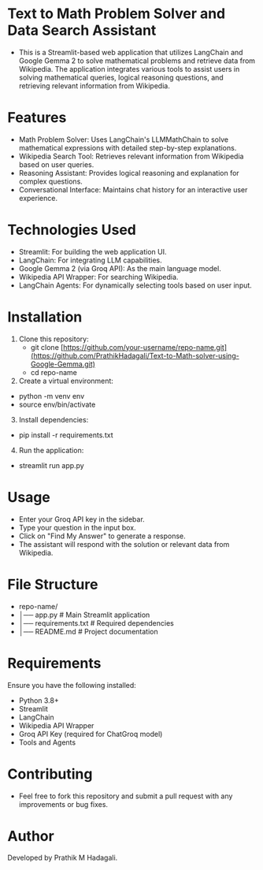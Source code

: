 # Text to Math Problem Solver and Data Search Assistant
- This is a Streamlit-based web application that utilizes LangChain and Google Gemma 2 to solve mathematical problems and retrieve data from Wikipedia. The application integrates various tools to assist users in solving mathematical queries, logical reasoning questions, and retrieving relevant information from Wikipedia.

# Features
- Math Problem Solver: Uses LangChain's LLMMathChain to solve mathematical expressions with detailed step-by-step explanations.
- Wikipedia Search Tool: Retrieves relevant information from Wikipedia based on user queries.
- Reasoning Assistant: Provides logical reasoning and explanation for complex questions.
- Conversational Interface: Maintains chat history for an interactive user experience.

# Technologies Used
- Streamlit: For building the web application UI.
- LangChain: For integrating LLM capabilities.
- Google Gemma 2 (via Groq API): As the main language model.
- Wikipedia API Wrapper: For searching Wikipedia.
- LangChain Agents: For dynamically selecting tools based on user input.

# Installation
1. Clone this repository:
   - git clone [https://github.com/your-username/repo-name.git](https://github.com/PrathikHadagali/Text-to-Math-solver-using-Google-Gemma.git)
   - cd repo-name
2. Create a virtual environment:
  - python -m venv env
  - source env/bin/activate
3. Install dependencies:
  - pip install -r requirements.txt
4. Run the application:
  - streamlit run app.py

# Usage
- Enter your Groq API key in the sidebar.
- Type your question in the input box.
- Click on "Find My Answer" to generate a response.
- The assistant will respond with the solution or relevant data from Wikipedia.

# File Structure
- repo-name/
- │── app.py                  # Main Streamlit application
- │── requirements.txt        # Required dependencies
- │── README.md               # Project documentation

# Requirements
Ensure you have the following installed:
- Python 3.8+
- Streamlit
- LangChain
- Wikipedia API Wrapper
- Groq API Key (required for ChatGroq model)
- Tools and Agents

# Contributing
- Feel free to fork this repository and submit a pull request with any improvements or bug fixes.

# Author
Developed by Prathik M Hadagali.
